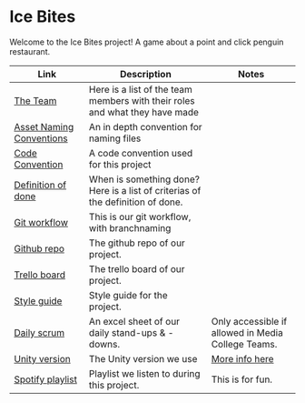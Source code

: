 # Ice Bites
Welcome to the Ice Bites project! A game about a point and click penguin restaurant.

| Link | Description | Notes |
| ---------|----------|----------|
| [The Team](https://github.com/Team-Swamp/IceBites/wiki/The-Team) | Here is a list of the team members with their roles and what they have made | |
| [Asset Naming Conventions](https://github.com/Team-Swamp/IceBites/wiki/Asset-Naming-Conventions) | An in depth convention for naming files | |
| [Code Convention](https://github.com/Team-Swamp/IceBites/wiki/Code-convention) | A code convention used for this project | |
| [Definition of done](https://github.com/Team-Swamp/IceBites/wiki/Definition-of-done) | When is something done? Here is a list of criterias of the definition of done. | |
| [Git workflow](https://github.com/Team-Swamp/IceBites/wiki/Git-workflow) | This is our git workflow, with branchnaming | |
| [Github repo](https://github.com/Team-Swamp/IceBites) | The github repo of our project. |  |
| [Trello board](https://trello.com/b/KQocHShR/IceBites) | The trello board of our project. |  |
| [Style guide](https://miro.com/app/board/uXjVNuSanqo=/) | Style guide for the project. |  |
| [Daily scrum](https://mediacollegeamsterdam.sharepoint.com/:x:/r/teams/SDGAexamen20232024-Team02/_layouts/15/Doc.aspx?sourcedoc=%7BA7C005CB-CD2F-4A1F-9420-CC62A3D0A425%7D&file=Werk_Bestand.xlsx&action=default&mobileredirect=true) | An excel sheet of our daily stand-ups & -downs. | Only accessible if allowed in Media College Teams. |
| [Unity version](https://unity.com/releases/editor/whats-new/2021.3.18) | The Unity version we use | [More info here](https://github.com/Team-Swamp/IceBites/wiki/Software-in-use#unity) |
| [Spotify playlist](https://open.spotify.com/playlist/7cMNBDvHyAgNNINpjQO9JO?si=151a42cdadcc40eb) | Playlist we listen to during this project. | This is for fun. |
